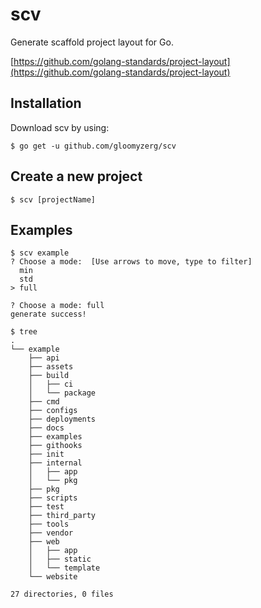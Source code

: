# scv
Generate scaffold project layout for Go.

[https://github.com/golang-standards/project-layout](https://github.com/golang-standards/project-layout)

## Installation
Download scv by using:

```
$ go get -u github.com/gloomyzerg/scv
```

## Create a new project

```
$ scv [projectName]
```

## Examples

```
$ scv example
? Choose a mode:  [Use arrows to move, type to filter]
  min
  std 
> full

? Choose a mode: full
generate success!

$ tree
.
└── example
    ├── api
    ├── assets
    ├── build
    │   ├── ci
    │   └── package
    ├── cmd
    ├── configs
    ├── deployments
    ├── docs
    ├── examples
    ├── githooks
    ├── init
    ├── internal
    │   ├── app
    │   └── pkg
    ├── pkg
    ├── scripts
    ├── test
    ├── third_party
    ├── tools
    ├── vendor
    ├── web
    │   ├── app
    │   ├── static
    │   └── template
    └── website

27 directories, 0 files
```